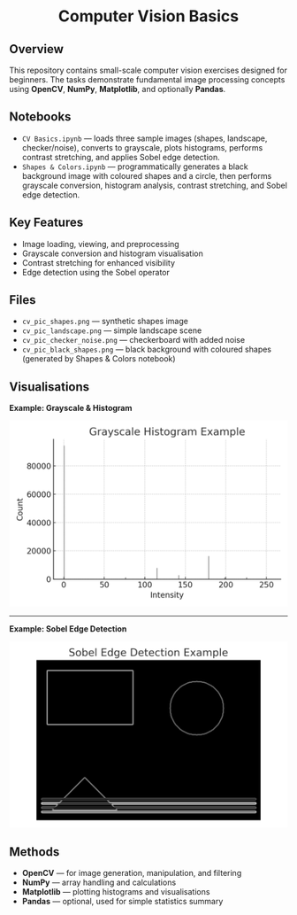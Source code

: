 <h1 align="center">Computer Vision Basics</h1>
<h2>Overview</h2>
<p>
  This repository contains small-scale computer vision exercises designed for beginners. 
  The tasks demonstrate fundamental image processing concepts using <strong>OpenCV</strong>, 
  <strong>NumPy</strong>, <strong>Matplotlib</strong>, and optionally <strong>Pandas</strong>.
</p>

<h2>Notebooks</h2>
<ul>
  <li><code>CV Basics.ipynb</code> — loads three sample images (shapes, landscape, checker/noise), converts to grayscale, plots histograms, performs contrast stretching, and applies Sobel edge detection.</li>
  <li><code>Shapes & Colors.ipynb</code> — programmatically generates a black background image with coloured shapes and a circle, then performs grayscale conversion, histogram analysis, contrast stretching, and Sobel edge detection.</li>
</ul>

<h2>Key Features</h2>
<ul>
  <li>Image loading, viewing, and preprocessing</li>
  <li>Grayscale conversion and histogram visualisation</li>
  <li>Contrast stretching for enhanced visibility</li>
  <li>Edge detection using the Sobel operator</li>
</ul>

<h2>Files</h2>
<ul>
  <li><code>cv_pic_shapes.png</code> — synthetic shapes image</li>
  <li><code>cv_pic_landscape.png</code> — simple landscape scene</li>
  <li><code>cv_pic_checker_noise.png</code> — checkerboard with added noise</li>
  <li><code>cv_pic_black_shapes.png</code> — black background with coloured shapes (generated by Shapes & Colors notebook)</li>
</ul>

<h2>Visualisations</h2>
<p><strong>Example: Grayscale & Histogram</strong></p>
<p><img src="pictures/grayscale_histogram.png" alt="Grayscale Histogram Example" /></p>
<hr />
<p><strong>Example: Sobel Edge Detection</strong></p>
<p><img src="pictures/sobel_edges.png" alt="Sobel Edge Example" /></p>

<h2>Methods</h2>
<ul>
  <li><strong>OpenCV</strong> — for image generation, manipulation, and filtering</li>
  <li><strong>NumPy</strong> — array handling and calculations</li>
  <li><strong>Matplotlib</strong> — plotting histograms and visualisations</li>
  <li><strong>Pandas</strong> — optional, used for simple statistics summary</li>
</ul>

